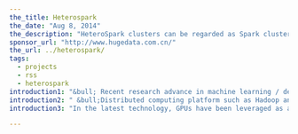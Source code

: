 ```yaml
---
the_title: Heterospark
the_date: "Aug 8, 2014"
the_description: "HeteroSpark clusters can be regarded as Spark clusters with GPUs connected within some or all of Spark worker nodes. Figure 1 gives the overview of the HeteroSpark architecture. Basically, HeteroSpark extends original Spark with GPU acceleration option on Spark worker nodes. HeteroSpark currently supports three ways to connect GPUs with Spark workers: “local GPU” (GPU resides on the same Spark worker machine and interacts with the CPU via the PCIe bus), “remote GPU” (GPU resides on different Spark worker over the net- work), or “no GPU”. All GPU enable/disable and connection options are configured in the cluster configuration file which is read on starting."
sponsor_url: "http://www.hugedata.com.cn/"
the_url: ../heterospark/
tags:
  - projects
  - rss
  - heterospark
introduction1: "&bull; Recent research advance in machine learning / deep learning algorithms and data analytics tools imposes new requirements on existing computing systems and architectures. Machine learning algorithms such as singular vector decomposition (SVD), support vector machine (SVM), principal component analysis (PCA), clustering, and neural networks are applied to extremely large data sets to extract data information and build a knowledge base. New deep learning algorithms such as autoencoder, RBM, both computing and memory intensive, have become infeasible because of the scale of data."
introduction2: " &bull;Distributed computing platform such as Hadoop and Spark are invented to address ‘big data’ problems. However, the complex algorithms applied on the data unit in a single node still consume a large number of CPU cycles."
introduction3: "In the latest technology, GPUs have been leveraged as accelerators in speeding up complex workloads thanks to the density of the cores and their power efficiency."

---
```

